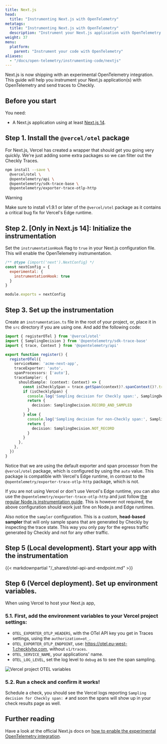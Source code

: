 ```yaml
---
title: Next.js
head:
  title: "Instrumenting Next.js with OpenTelemetry"
metatags:
  title: "Instrumenting Next.js with OpenTelemetry"
  description: "Instrument your Next.js application with OpenTelemetry and send traces to Checkly."
weight: 37
menu:
  platform:
    parent: "Instrument your code with OpenTelemetry"
aliases:
  - "/docs/open-telemetry/instrumenting-code/nextjs"
---
```


Next.js is now shipping with an experimental OpenTelemetry integration. This guide will help you instrument your Next.js 
application(s) with OpenTelemetry and send traces to Checkly.
<!--more-->

## Before you start

You need: 

* A Next.js application using at least [Next.js 14](https://nextjs.org/blog/next-14). 

## Step 1. Install the `@vercel/otel` package

For Next.js, Vercel has created a wrapper that should get you going very quickly. We're just adding some extra packages
so we can filter out the Checkly Traces.

```bash
npm install --save \
  @vercel/otel \
  @opentelemetry/api \
  @opentelemetry/sdk-trace-base \
  @opentelemetry/exporter-trace-otlp-http    
```

>[!WARNING]
> Make sure to install v1.9.1 or later of the `@vercel/otel` package as it contains a critical bug fix for Vercel's Edge runtime.

## Step 2. [Only in Next.js 14]: Initialize the instrumentation

Set the `instrumentationHook` flag to `true` in your Next.js configuration file. This will enable the OpenTelemetry instrumentation.

```js {title="next.config.js"}
/** @type {import('next').NextConfig} */
const nextConfig = { 
  experimental: { 
    instrumentationHook: true 
  }
}

module.exports = nextConfig
```

## Step 3. Set up the instrumentation

Create an `instrumentation.ts` file in the root of your project, or, place it in the `src` directory if you are using one.
And add the following code:

```ts {title="instrumentation.ts"}
import { registerOTel } from '@vercel/otel'
import { SamplingDecision } from '@opentelemetry/sdk-trace-base'
import { trace, Context } from '@opentelemetry/api'

export function register() {
  registerOTel({
    serviceName: 'acme-next-app',
    traceExporter: 'auto',
    spanProcessors: ['auto'],
    traceSampler: {
      shouldSample: (context: Context) => {
        const isChecklySpan = trace.getSpan(context)?.spanContext()?.traceState?.get('checkly')
        if (isChecklySpan) {
          console.log('Sampling decision for Checkly span:', SamplingDecision.RECORD_AND_SAMPLED)
          return {
            decision: SamplingDecision.RECORD_AND_SAMPLED
          }
        } else {
          console.log('Sampling decision for non-Checkly span:', SamplingDecision.NOT_RECORD)
          return {
            decision: SamplingDecision.NOT_RECORD
          }
        }
      },
    },
  })
}
```

Notice that we are using the default exporter and span processor from the `@vercel/otel` package, which is configured by using the `auto` value.
This package is compatible with Vercel's Edge runtime, in contrast to the `@opentelemetry/exporter-trace-otlp-http` package, which is not.

If you are not using Vercel or don't use Vercel's Edge runtime, you can also use the `@opentelemetry/exporter-trace-otlp-http` 
and just follow [the regular Node.js instrumentation guide](/docs/traces-open-telemetry/instrumenting-code/nodejs/#step-2-initialize-the-instrumentation).
This is however not required, the above configuration should work just fine on Node.js and Edge runtimes.

Also notice the `sampler` configuration. This is a custom, **head-based sampler** that will only sample spans that are generated by Checkly by
inspecting the trace state. This way you only pay for the egress traffic generated by Checkly and not for any other traffic.

## Step 5 (Local development). Start your app with the instrumentation

{{< markdownpartial "/_shared/otel-api-and-endpoint.md" >}}


## Step 6 (Vercel deployment). Set up environment variables.

When using Vercel to host your Next.js app,

### 5.1. First, add the environment variables to your Vercel project settings: 

* `OTEL_EXPORTER_OTLP_HEADERS`, with the OTel API key you get in Traces settings, using the `authorization=ot_`.
* `OTEL_EXPORTER_OTLP_ENDPOINT`, use: https://otel.eu-west-1.checklyhq.com, without `v1/traces`.
* `OTEL_SERVICE_NAME`, your applications' name.
* `OTEL_LOG_LEVEL`, set the log level to `debug` as to see the span sampling.
 
![Vercel project OTEL variables](/docs/images/otel/otel-languages/otel_vercel_env_vars.png)

### 5.2. Run a check and confirm it works!

Schedule a check, you should see the Vercel logs reporting `Sampling decision for Checkly span: #` and soon the spans will show up in your check results page as well.

## Further reading

Have a look at the official Next.js docs on [how to enable the experimental OpenTelemetry integration](https://nextjs.org/docs/app/building-your-application/optimizing/open-telemetry).
